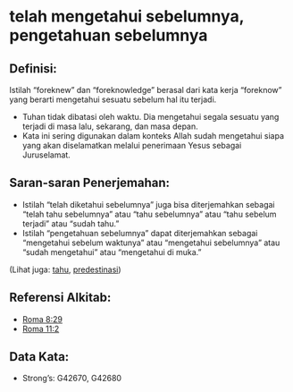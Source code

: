 # telah mengetahui sebelumnya, pengetahuan sebelumnya

## Definisi:

Istilah “foreknew” dan “foreknowledge” berasal dari kata kerja “foreknow” yang berarti mengetahui sesuatu sebelum hal itu terjadi.

* Tuhan tidak dibatasi oleh waktu. Dia mengetahui segala sesuatu yang terjadi di masa lalu, sekarang, dan masa depan.
* Kata ini sering digunakan dalam konteks Allah sudah mengetahui siapa yang akan diselamatkan melalui penerimaan Yesus sebagai Juruselamat.

## Saran-saran Penerjemahan:

* Istilah “telah diketahui sebelumnya” juga bisa diterjemahkan sebagai “telah tahu sebelumnya” atau “tahu sebelumnya” atau “tahu sebelum terjadi” atau “sudah tahu.”
* Istilah “pengetahuan sebelumnya” dapat diterjemahkan sebagai “mengetahui sebelum waktunya” atau “mengetahui sebelumnya” atau “sudah mengetahui” atau “mengetahui di muka.”

(Lihat juga: [tahu](../other/know.md), [predestinasi](../kt/predestine.md))

## Referensi Alkitab:

* [Roma 8:29](rc://en/tn/help/rom/08/29)
* [Roma 11:2](rc://en/tn/help/rom/11/02)

## Data Kata:

* Strong’s: G42670, G42680
